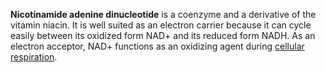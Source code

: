**Nicotinamide adenine dinucleotide** is a coenzyme and a derivative of the vitamin niacin. It is well suited as an electron carrier because it can cycle easily between its oxidized form NAD+ and its reduced form NADH. As an electron acceptor, NAD+ functions as an oxidizing agent during [cellular respiration](../).